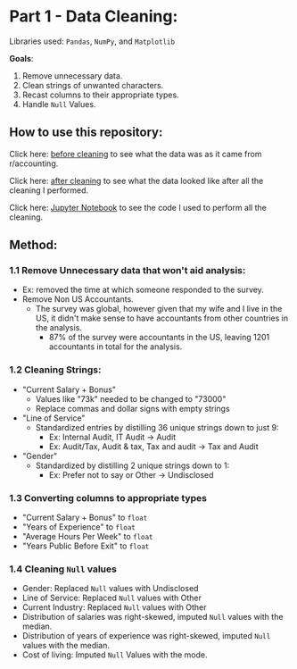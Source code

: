 # Part 1 - Data Cleaning:
Libraries used: `Pandas`, `NumPy`, and `Matplotlib` 

**Goals**:
  1. Remove unnecessary data.
  2. Clean strings of unwanted characters.
  3. Recast columns to their appropriate types.
  4. Handle `Null` Values.

## How to use this repository:
Click here: [before cleaning](https://github.com/papir805/accounting_analysis/blob/main/cleaning/accounting_original.csv) to see what the data was as it came from r/accounting.

Click here: [after cleaning](https://github.com/papir805/accounting_analysis/blob/main/cleaning/us_accounting_clean.csv) to see what the data looked like after all the cleaning I performed.

Click here: [Jupyter Notebook](https://nbviewer.org/github/papir805/accounting_analysis/blob/main/cleaning/accounting_cleaning.ipynb) to see the code I used to perform all the cleaning.

## Method:
### 1.1 Remove Unnecessary data that won't aid analysis:
 * Ex: removed the time at which someone responded to the survey.
 * Remove Non US Accountants.  
   * The survey was global, however given that my wife and I live in the US, it didn't make sense to have accountants from other  countries in the analysis.
     * 87% of the survey were accountants in the US, leaving 1201 accountants in total for the analysis.

### 1.2 Cleaning Strings:
 * "Current Salary + Bonus"
   * Values like "73k" needed to be changed to "73000"
   * Replace commas and dollar signs with empty strings
 * "Line of Service"
   * Standardized entries by distilling 36 unique strings down to just 9:
     * Ex: Internal Audit, IT Audit -> Audit
     * Ex: Audit/Tax, Audit & tax, Tax and audit -> Tax and Audit
 * "Gender"
   * Standardized by distilling 2 unique strings down to 1:
     * Ex: Prefer not to say or Other -> Undisclosed

 ### 1.3 Converting columns to appropriate types 
 * "Current Salary + Bonus" to `float`
 * "Years of Experience" to `float`
 * "Average Hours Per Week" to `float`
 * "Years Public Before Exit" to `float`
 
 ### 1.4 Cleaning `Null` values
   * Gender: Replaced `Null` values with Undisclosed
   * Line of Service: Replaced `Null` values with Other
   * Current Industry: Replaced `Null` values with Other
   * Distribution of salaries was right-skewed, imputed `Null` values with the median.
   * Distribution of years of experience was right-skewed, imputed `Null` values with the median.
   * Cost of living: Imputed `Null` Values with the mode.
